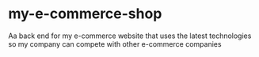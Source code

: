 # my-e-commerce-shop
Aa back end for my e-commerce website that uses the latest technologies so my company can compete with other e-commerce companies

